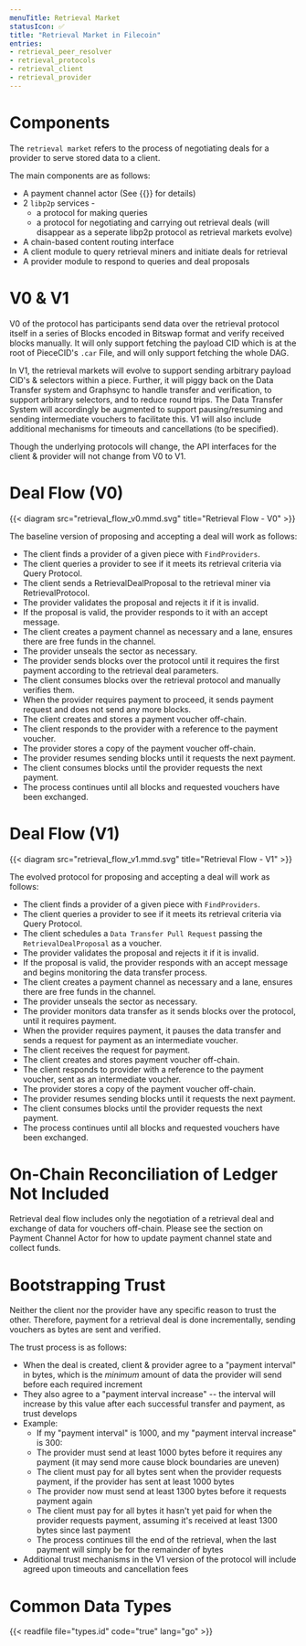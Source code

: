 ```yaml
---
menuTitle: Retrieval Market
statusIcon: ✅
title: "Retrieval Market in Filecoin"
entries:
- retrieval_peer_resolver
- retrieval_protocols
- retrieval_client
- retrieval_provider
---
```


# Components

The `retrieval market` refers to the process of negotiating deals for a provider to serve stored data to a client.

The main components are as follows:

- A payment channel actor (See {{<sref payment_channel_actor>}} for details)
- 2 `libp2p` services - 
   - a protocol for making queries
   - a protocol for negotiating and carrying out retrieval deals (will disappear as a seperate libp2p protocol as retrieval markets evolve)
- A chain-based content routing interface
- A client module to query retrieval miners and initiate deals for retrieval
- A provider module to respond to queries and deal proposals

# V0 & V1

V0 of the protocol has participants send data over the retrieval protocol itself in a series of Blocks encoded in Bitswap format and verify received blocks manually. It will only support fetching the payload CID which is at the root of PieceCID's `.car` File, and will only support fetching the whole DAG.

In V1, the retrieval markets will evolve to support sending arbitrary payload CID's & selectors within a piece. Further, it will piggy back on the Data Transfer system and Graphsync to handle transfer and verification, to support arbitrary selectors, and to reduce round trips.
The Data Transfer System will accordingly be augmented to support pausing/resuming and sending intermediate vouchers to facilitate this.
V1 will also include additional mechanisms for timeouts and cancellations (to be specified).

Though the underlying protocols will change, the API interfaces for the client & provider will not change from V0 to V1.

# Deal Flow (V0)

{{< diagram src="retrieval_flow_v0.mmd.svg" title="Retrieval Flow - V0" >}}

The baseline version of proposing and accepting a deal will work as follows:

- The client finds a provider of a given piece with `FindProviders`.
- The client queries a provider to see if it meets its retrieval criteria via Query Protocol.
- The client sends a RetrievalDealProposal to the retrieval miner via RetrievalProtocol.
- The provider validates the proposal and rejects it if it is invalid.
- If the proposal is valid, the provider responds to it with an accept message.
- The client creates a payment channel as necessary and a lane, ensures there are free funds in the channel.
- The provider unseals the sector as necessary.
- The provider sends blocks over the protocol until it requires the first payment according to the retrieval deal parameters.
- The client consumes blocks over the retrieval protocol and manually verifies them.
- When the provider requires payment to proceed, it sends payment request and does not send any more blocks.
- The client creates and stores a payment voucher off-chain.
- The client responds to the provider with a reference to the payment voucher.
- The provider stores a copy of the payment voucher off-chain.
- The provider resumes sending blocks until it requests the next payment.
- The client consumes blocks until the provider requests the next payment.
- The process continues until all blocks and requested vouchers have been exchanged.

# Deal Flow (V1)

{{< diagram src="retrieval_flow_v1.mmd.svg" title="Retrieval Flow - V1" >}}

The evolved protocol for proposing and accepting a deal will work as follows:

- The client finds a provider of a given piece with `FindProviders`.
- The client queries a provider to see if it meets its retrieval criteria via Query Protocol.
- The client schedules a `Data Transfer Pull Request` passing the `RetrievalDealProposal` as a voucher.
- The provider validates the proposal and rejects it if it is invalid.
- If the proposal is valid, the provider responds with an accept message and begins monitoring the data transfer process.
- The client creates a payment channel as necessary and a lane, ensures there are free funds in the channel.
- The provider unseals the sector as necessary.
- The provider monitors data transfer as it sends blocks over the protocol, until it requires payment.
- When the provider requires payment, it pauses the data transfer and sends a request for payment as an intermediate voucher.
- The client receives the request for payment.
- The client creates and stores payment voucher off-chain.
- The client responds to provider with a reference to the payment voucher, sent as an intermediate voucher.
- The provider stores a copy of the payment voucher off-chain.
- The provider resumes sending blocks until it requests the next payment.
- The client consumes blocks until the provider requests the next payment.
- The process continues until all blocks and requested vouchers have been exchanged.

# On-Chain Reconciliation of Ledger Not Included
Retrieval deal flow includes only the negotiation of a retrieval deal and exchange of data for vouchers
off-chain. Please see the section on Payment Channel Actor for how to update payment channel state 
and collect funds.

# Bootstrapping Trust

Neither the client nor the provider have any specific reason to trust the other. Therefore, payment for a retrieval deal is done incrementally, sending vouchers as bytes are sent and verified.

The trust process is as follows:
- When the deal is created, client & provider agree to a "payment interval" in bytes, which is the _minimum_ amount of data the provider will send before each required increment
- They also agree to a "payment interval increase" -- the interval will increase by this value after each successful transfer and payment, as trust develops
- Example:
   - If my "payment interval" is 1000, and my "payment interval increase" is 300:
   - The provider must send at least 1000 bytes before it requires any payment (it may send more cause block boundaries are uneven)
   - The client must pay for all bytes sent when the provider requests payment, if the provider has sent at least 1000 bytes
   - The provider now must send at least 1300 bytes before it requests payment again
   - The client must pay for all bytes it hasn't yet paid for when the provider
   requests payment, assuming it's received at least 1300 bytes since last payment
   - The process continues till the end of the retrieval, when the last payment will simply be for the remainder of bytes
- Additional trust mechanisms in the V1 version of the protocol will include agreed upon timeouts and cancellation fees

# Common Data Types

{{< readfile file="types.id" code="true" lang="go" >}}

